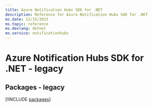 ```yaml
---
title: Azure Notification Hubs SDK for .NET
description: Reference for Azure Notification Hubs SDK for .NET
ms.date: 12/15/2023
ms.topic: reference
ms.devlang: dotnet
ms.service: notificationhubs
---
```

# Azure Notification Hubs SDK for .NET - legacy
## Packages - legacy
[!INCLUDE [packages](notification-hubs-index.md)]